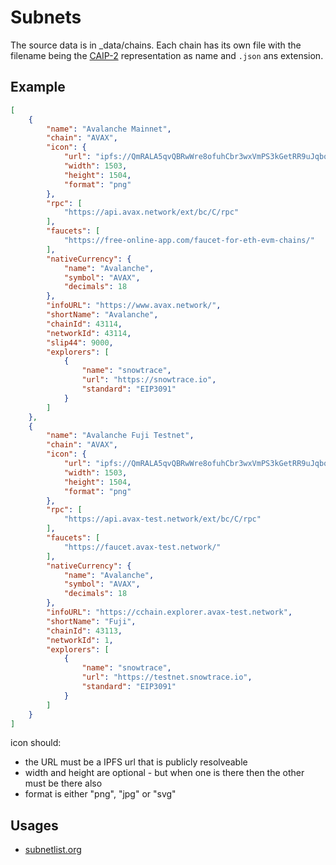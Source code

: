 # Subnets

The source data is in _data/chains. Each chain has its own file with the filename being the [CAIP-2](https://github.com/ChainAgnostic/CAIPs/blob/master/CAIPs/caip-2.md) representation as name and `.json` ans extension.

## Example

```json
[
    {
        "name": "Avalanche Mainnet",
        "chain": "AVAX",
        "icon": {
            "url": "ipfs://QmRALA5qvQBRwWre8ofuhCbr3wxVmPS3kGetRR9uJqbqqe",
            "width": 1503,
            "height": 1504,
            "format": "png"
        },
        "rpc": [
            "https://api.avax.network/ext/bc/C/rpc"
        ],
        "faucets": [
            "https://free-online-app.com/faucet-for-eth-evm-chains/"
        ],
        "nativeCurrency": {
            "name": "Avalanche",
            "symbol": "AVAX",
            "decimals": 18
        },
        "infoURL": "https://www.avax.network/",
        "shortName": "Avalanche",
        "chainId": 43114,
        "networkId": 43114,
        "slip44": 9000,
        "explorers": [
            {
                "name": "snowtrace",
                "url": "https://snowtrace.io",
                "standard": "EIP3091"
            }
        ]
    },
    {
        "name": "Avalanche Fuji Testnet",
        "chain": "AVAX",
        "icon": {
            "url": "ipfs://QmRALA5qvQBRwWre8ofuhCbr3wxVmPS3kGetRR9uJqbqqe",
            "width": 1503,
            "height": 1504,
            "format": "png"
        },
        "rpc": [
            "https://api.avax-test.network/ext/bc/C/rpc"
        ],
        "faucets": [
            "https://faucet.avax-test.network/"
        ],
        "nativeCurrency": {
            "name": "Avalanche",
            "symbol": "AVAX",
            "decimals": 18
        },
        "infoURL": "https://cchain.explorer.avax-test.network",
        "shortName": "Fuji",
        "chainId": 43113,
        "networkId": 1,
        "explorers": [
            {
                "name": "snowtrace",
                "url": "https://testnet.snowtrace.io",
                "standard": "EIP3091"
            }
        ]
    }
]
```


icon should:
 * the URL must be a IPFS url that is publicly resolveable
 * width and height are optional - but when one is there then the other must be there also
 * format is either "png", "jpg" or "svg"

## Usages

 * [subnetlist.org](https://subnetlist.org)
